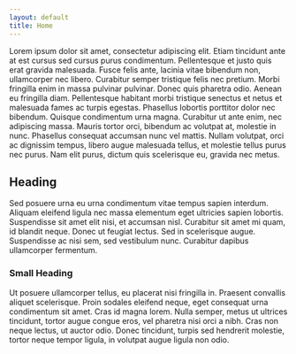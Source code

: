 ```yaml
---
layout: default
title: Home
---
```


Lorem ipsum dolor sit amet, consectetur adipiscing elit. Etiam tincidunt
ante at est cursus sed cursus purus condimentum. Pellentesque et justo
quis erat gravida malesuada. Fusce felis ante, lacinia vitae bibendum
non, ullamcorper nec libero. Curabitur semper tristique felis nec
pretium. Morbi fringilla enim in massa pulvinar pulvinar. Donec quis
pharetra odio. Aenean eu fringilla diam.  Pellentesque habitant morbi
tristique senectus et netus et malesuada fames ac turpis egestas.
Phasellus lobortis porttitor dolor nec bibendum. Quisque condimentum
urna magna. Curabitur ut ante enim, nec adipiscing massa. Mauris tortor
orci, bibendum ac volutpat at, molestie in nunc. Phasellus consequat
accumsan nunc vel mattis. Nullam volutpat, orci ac dignissim tempus,
libero augue malesuada tellus, et molestie tellus purus nec purus. Nam
elit purus, dictum quis scelerisque eu, gravida nec metus.

## Heading

Sed posuere urna eu urna condimentum vitae tempus sapien interdum.
Aliquam eleifend ligula nec massa elementum eget ultricies sapien
lobortis. Suspendisse sit amet elit nisi, et accumsan nisl. Curabitur
sit amet mi quam, id blandit neque. Donec ut feugiat lectus. Sed in
scelerisque augue. Suspendisse ac nisi sem, sed vestibulum nunc.
Curabitur dapibus ullamcorper fermentum.

### Small Heading

Ut posuere ullamcorper tellus, eu placerat nisi fringilla in. Praesent
convallis aliquet scelerisque. Proin sodales eleifend neque, eget
consequat urna condimentum sit amet. Cras id magna lorem. Nulla semper,
metus ut ultrices tincidunt, tortor augue congue eros, vel pharetra nisi
orci a nibh. Cras non neque lectus, ut auctor odio. Donec tincidunt,
turpis sed hendrerit molestie, tortor neque tempor ligula, in volutpat
augue ligula non odio.

